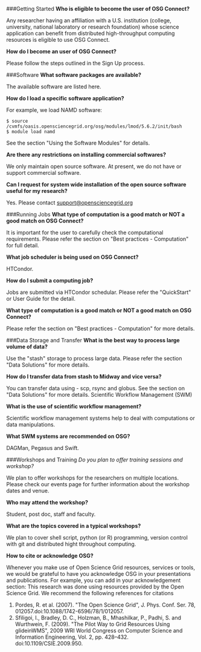 [title]: - "Frequent Asked Questions"

###Getting Started
**Who is eligible to become the user of OSG Connect?**

Any researcher having an affiliation with a U.S. institution (college, university, national laboratory or research foundation) whose science application can benefit from distributed high-throughput computing resources is eligible to use OSG Connect.

**How do I become an user of OSG Connect?**

Please follow the steps outlined in the Sign Up process. 

###Software
**What software packages are available?**

The available software are listed here. 
 
**How do I load a specific software application?**

For example, we load NAMD software:


    $ source /cvmfs/oasis.opensciencegrid.org/osg/modules/lmod/5.6.2/init/bash
    $ module load namd

See the section "Using the Software Modules" for details.
 
**Are there any restrictions on installing commercial softwares?**

We only maintain open source software. At present, we do not have or support commercial software. 
 
**Can I request for system wide installation of  the open source software useful for my research?**

Yes. Please contact  support@opensciencegrid.org

###Running Jobs
**What type of computation is a good match or NOT a good match on OSG Connect?**

It is important for the user to carefully check the computational requirements. Please refer the section on "Best practices - Computation" for full detail.

**What job scheduler is being used on OSG Connect?**

HTCondor.
 
**How do I submit a computing job?**

Jobs are submitted via HTCondor schedular. Please refer the "QuickStart" or User Guide for the detail.
 
**What type of computation is a good match or NOT a good match on OSG Connect?**

Please refer the section on "Best practices - Computation" for more details.

###Data Storage and Transfer
**What is the best way to process large volume of data?**

Use the "stash"  storage to  process large data. Please refer the section "Data Solutions" for more details. 
 
**How do I transfer data from stash to Midway and vice versa?**

You can transfer data using  - scp, rsync and globus. See the section on "Data Solutions" for more details.
Scientific Workflow Management (SWM)

**What is the use of scientific workflow management?**

Scientific workflow management systems help to deal with computations or data manipulations.

**What SWM systems are recommended on OSG?**

DAGMan, Pegasus and Swift.

###Workshops and Training
*Do you plan to offer training sessions and workshop?*

We plan to offer workshops for the researchers on multiple locations. Please check our events page for further information about the workshop dates and venue. 
 
**Who may attend the workshop?**

Student, post doc, staff and faculty.
 
**What are the topics covered in a typical workshops?**

We plan to cover  shell script, python (or R) programming, version control with git  and distributed hight throughout computing.  

**How to cite or acknowledge OSG?**

Whenever you make use of Open Science Grid resources, services or tools, we would be grateful to have you acknowledge OSG in your presentations and publications. 
 For example, you can add in your acknowledgement section:
This research was done using resources provided by the Open Science Grid. 
We recommend the following references for citations

 1) Pordes, R. et al. (2007). "The Open Science Grid", J. Phys. Conf. Ser. 78, 012057.doi:10.1088/1742-6596/78/1/012057.
 2) Sfiligoi, I., Bradley, D. C., Holzman, B., Mhashilkar, P., Padhi, S. and Wurthwein, F. (2009). "The Pilot Way to Grid Resources Using glideinWMS", 2009 WRI World Congress on Computer Science and Information Engineering, Vol. 2, pp. 428–432. doi:10.1109/CSIE.2009.950.
 

 
